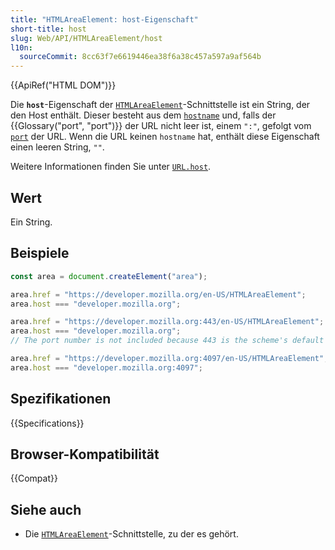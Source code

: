```yaml
---
title: "HTMLAreaElement: host-Eigenschaft"
short-title: host
slug: Web/API/HTMLAreaElement/host
l10n:
  sourceCommit: 8cc63f7e6619446ea38f6a38c457a597a9af564b
---
```


{{ApiRef("HTML DOM")}}

Die **`host`**-Eigenschaft der [`HTMLAreaElement`](/de/docs/Web/API/HTMLAreaElement)-Schnittstelle ist ein String, der den Host enthält. Dieser besteht aus dem [`hostname`](/de/docs/Web/API/HTMLAreaElement/hostname) und, falls der {{Glossary("port", "port")}} der URL nicht leer ist, einem `":"`, gefolgt vom [`port`](/de/docs/Web/API/HTMLAreaElement/port) der URL. Wenn die URL keinen `hostname` hat, enthält diese Eigenschaft einen leeren String, `""`.

Weitere Informationen finden Sie unter [`URL.host`](/de/docs/Web/API/URL/host).

## Wert

Ein String.

## Beispiele

```js
const area = document.createElement("area");

area.href = "https://developer.mozilla.org/en-US/HTMLAreaElement";
area.host === "developer.mozilla.org";

area.href = "https://developer.mozilla.org:443/en-US/HTMLAreaElement";
area.host === "developer.mozilla.org";
// The port number is not included because 443 is the scheme's default port

area.href = "https://developer.mozilla.org:4097/en-US/HTMLAreaElement";
area.host === "developer.mozilla.org:4097";
```

## Spezifikationen

{{Specifications}}

## Browser-Kompatibilität

{{Compat}}

## Siehe auch

- Die [`HTMLAreaElement`](/de/docs/Web/API/HTMLAreaElement)-Schnittstelle, zu der es gehört.
